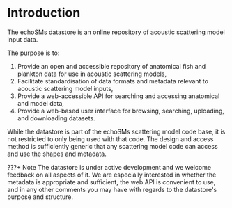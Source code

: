 # Introduction

The echoSMs datastore is an online repository of acoustic scattering model input data.

The purpose is to:

1. Provide an open and accessible repository of anatomical fish and plankton data for use in acoustic scattering models,
1. Facilitate standardisation of data formats and metadata relevant to acoustic scattering model inputs,
1. Provide a web-accessible API for searching and accessing anatomical and model data,
1. Provide a web-based user interface for browsing, searching, uploading, and downloading datasets.

While the datastore is part of the echoSMs scattering model code base, it is not restricted to only being used with that code. The design and access method is sufficiently generic that any scattering model code can access and use the shapes and metadata.

???+ Note
    The datastore is under active development and we welcome feedback on all aspects of it. We are especially interested in whether the metadata is appropriate and sufficient, the web API is convenient to use, and in any other comments you may have with regards to the datastore's purpose and structure.

